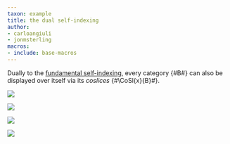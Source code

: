 ```yaml
---
taxon: example
title: the dual self-indexing
author:
- carloangiuli
- jonmsterling
macros:
- include: base-macros
---
```


Dually to the [fundamental self-indexing](frct-001X), every category {#B#} can also be displayed over itself via its *coslices* {#\CoSl{x}{B}#}.

![](frct-002Z)

![](frct-001M)

![](frct-001N)

![](frct-0030)
